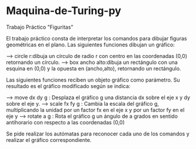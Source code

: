 # Maquina-de-Turing-py

Trabajo Práctico "Figuritas"

El trabajo práctico consta de interpretar los comandos para dibujar figuras geométricas en el plano. Las siguientes funciones dibujan un gráfico:

--> circle r:dibuja un círculo de radio r con centro en las coordenadas (0,0) retornando un círculo.
--> box ancho alto:dibuja un rectángulo con una esquina en (0,0) y la opuesta en (ancho,alto), retornando un rectángulo.

Las siguientes funciones reciben un objeto gráfico como parámetro. Su resultado es el gráfico modificado según se indica:

--> move dx dy g : Desplaza el gráfico g una distancia dx sobre el eje x y dy sobre el eje y.
--> scale fx fy g : Cambia la escala del gráfico g, multiplicando la unidad por un factor fx en el eje x y por un factor fy en el eje y
--> rotate a g : Rota el gráfico g un ángulo de a grados en sentido antihorario con respecto a las coordenadas (0,0)

Se pide realizar los autómatas para reconocer cada uno de los comandos y realizar el gráfico correspondiente.
